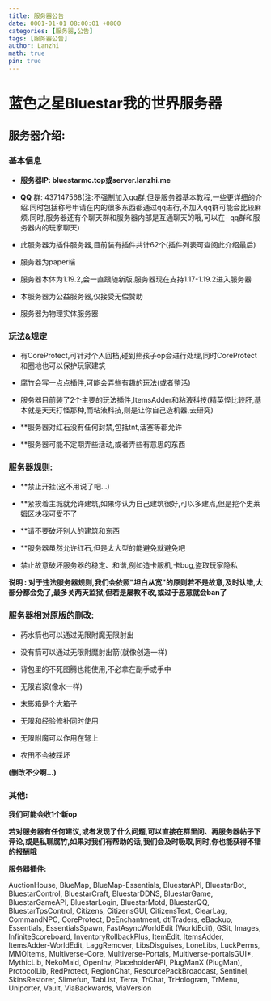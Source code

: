 ```yaml
---
title: 服务器公告
date: 0001-01-01 08:00:01 +0800
categories: [服务器,公告]
tags: [服务器公告]
author: Lanzhi
math: true
pin: true
---
```


# **蓝色之星Bluestar我的世界服务器**

## **服务器介绍:**

### 基本信息

- **服务器IP: bluestarmc.top或server.lanzhi.me**

- **QQ** 群: 437147568(注:不强制加入qq群,但是服务器基本教程,一些更详细的介绍.同时包括称号申请在内的很多东西都通过qq进行,不加入qq群可能会比较麻烦.同时,服务器还有个聊天群和服务器内部是互通聊天的哦,可以在- qq群和服务器内的玩家聊天)

- 此服务器为插件服务器,目前装有插件共计62个(插件列表可查阅此介绍最后)

- 服务器为paper端

- 服务器本体为1.19.2,会一直跟随新版,服务器现在支持1.17-1.19.2进入服务器

- 本服务器为公益服务器,仅接受无偿赞助

- 服务器为物理实体服务器

### **玩法&规定**

- 有CoreProtect,可针对个人回档,碰到熊孩子op会进行处理,同时CoreProtect和圈地也可以保护玩家建筑

- 腐竹会写一点点插件,可能会弄些有趣的玩法(或者整活)

- 服务器目前装了2个主要的玩法插件,ItemsAdder和粘液科技(精英怪比较肝,基本就是天天打怪那种,而粘液科技,则是让你自己造机器,去研究)

- **服务器对红石没有任何封禁,包括tnt,活塞等都允许

- **服务器可能不定期弄些活动,或者弄些有意思的东西

### **服务器规则:**

- **禁止开挂(这不用说了吧...)

- **紧挨着主城就允许建筑,如果你认为自己建筑很好,可以多建点,但是挖个史莱姆区块我可受不了

- **请不要破坏别人的建筑和东西

- **服务器虽然允许红石,但是太大型的能避免就避免吧

- 禁止故意破坏服务器的稳定、和谐,例如造卡服机,卡bug,盗取玩家隐私

 **说明 : 对于违法服务器规则,我们会依照"坦白从宽"的原则若不是故意,及时认错,大部分都会免了,最多关两天监狱,但若是屡教不改,或过于恶意就会ban了**

### **服务器相对原版的删改:**

- 药水箭也可以通过无限附魔无限射出

- 没有箭可以通过无限附魔射出箭(就像创造一样)

- 背包里的不死图腾也能使用,不必拿在副手或手中

- 无限岩浆(像水一样)

- 末影箱是个大箱子

- 无限和经验修补同时使用

- 无限附魔可以作用在弩上

- 农田不会被踩坏

**(删改不少啊...)**

### **其他:**

**我们可能会收1个新op**

**若对服务器有任何建议,或者发现了什么问题,可以直接在群里问、再服务器帖子下评论,或是私聊腐竹,如果对我们有帮助的话,我们会及时吸取,同时,你也能获得不错的报酬哦**

**服务器插件:**

AuctionHouse, BlueMap, BlueMap-Essentials, BluestarAPI, BluestarBot, BluestarControl, BluestarCraft, BluestarDDNS, BluestarGame, BluestarGameAPI, BluestarLogin, BluestarMotd, BluestarQQ, BluestarTpsControl, Citizens, CitizensGUI, CitizensText, ClearLag, CommandNPC, CoreProtect, DeEnchantment, dtlTraders, eBackup, Essentials, EssentialsSpawn, FastAsyncWorldEdit (WorldEdit), GSit, Images, InfiniteScoreboard, InventoryRollbackPlus, ItemEdit, ItemsAdder, ItemsAdder-WorldEdit, LaggRemover, LibsDisguises, LoneLibs, LuckPerms, MMOItems, Multiverse-Core, Multiverse-Portals, Multiverse-portalsGUI*, MythicLib, NekoMaid, OpenInv, PlaceholderAPI, PlugManX (PlugMan), ProtocolLib, RedProtect, RegionChat, ResourcePackBroadcast, Sentinel, SkinsRestorer, Slimefun, TabList, Terra, TrChat, TrHologram, TrMenu, Uniporter, Vault, ViaBackwards, ViaVersion